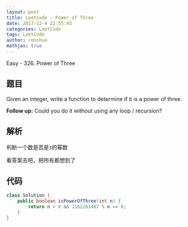 ```yaml
---
layout: post
title: LeetCode - Power of Three
date: 2017-12-4 22:55:43
categories: LeetCode
tags: LeetCode
author: renshuo
mathjax: true
---
```


Easy - 326. Power of Three

<!--more-->

## 题目

Given an integer, write a function to determine if it is a power of three.

**Follow up:**
Could you do it without using any loop / recursion?

## 解析

判断一个数是否是`3`的幂数

看答案去吧，把所有都想到了

## 代码

``` java
class Solution {
    public boolean isPowerOfThree(int n) {
        return n > 0 && 1162261467 % n == 0;
    }
}
```